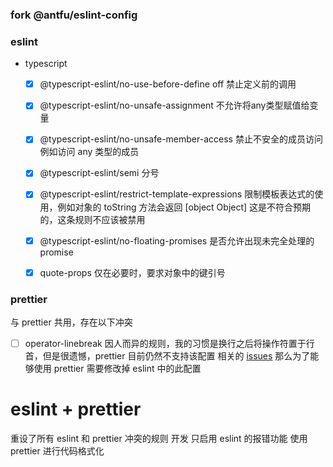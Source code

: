 ### fork @antfu/eslint-config


### eslint
- typescript
  - [x] @typescript-eslint/no-use-before-define off 禁止定义前的调用
  - [x] @typescript-eslint/no-unsafe-assignment 不允许将any类型赋值给变量
  - [x] @typescript-eslint/no-unsafe-member-access 禁止不安全的成员访问 例如访问 any 类型的成员
  - [x] @typescript-eslint/semi 分号
  - [x] @typescript-eslint/restrict-template-expressions 限制模板表达式的使用，例如对象的 toString 方法会返回 [object Object] 这是不符合预期的，这条规则不应该被禁用
  - [x] @typescript-eslint/no-floating-promises 是否允许出现未完全处理的 promise
  - [x] quote-props 仅在必要时，要求对象中的键引号  


### prettier
与 prettier 共用，存在以下冲突
  - [ ] operator-linebreak 因人而异的规则，我的习惯是换行之后将操作符置于行首，但是很遗憾，prettier 目前仍然不支持该配置
  相关的 [issues](https://github.com/prettier/prettier/issues/3806) 那么为了能够使用 prettier 需要修改掉 eslint 中的此配置



# eslint + prettier
  重设了所有 eslint 和 prettier 冲突的规则
  开发 只启用 eslint 的报错功能 使用 prettier 进行代码格式化